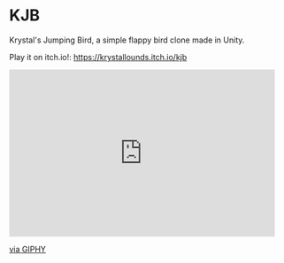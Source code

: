 # KJB
Krystal's Jumping Bird, a simple flappy bird clone made in Unity.

Play it on itch.io!: https://krystallounds.itch.io/kjb


<iframe src="https://giphy.com/embed/8X8NvqulU1Nm1A1MUq" width="480" height="302" frameBorder="0" class="giphy-embed" allowFullScreen></iframe><p><a href="https://giphy.com/gifs/8X8NvqulU1Nm1A1MUq">via GIPHY</a></p>